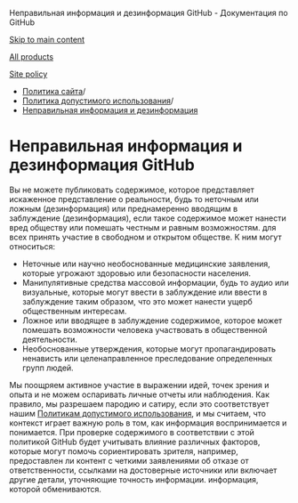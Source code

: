 Неправильная информация и дезинформация GitHub - Документация по GitHub

[Skip to main content](#main-content)

[All products](/ru)

[Site policy](/site-policy)

* [Политика сайта](/ru/site-policy)/
* [Политика допустимого использования](/ru/site-policy/acceptable-use-policies)/
* [Неправильная информация и дезинформация](/ru/site-policy/acceptable-use-policies/github-misinformation-and-disinformation)

Неправильная информация и дезинформация GitHub
==========

Вы не можете публиковать содержимое, которое представляет искаженное представление о реальности, будь то неточным или ложным (дезинформация) или преднамеренно вводящим в заблуждение (дезинформация), если такое содержимое может нанести вред обществу или помешать честным и равным возможностям. для всех принять участие в свободном и открытом обществе. К ним могут относиться:

* Неточные или научно необоснованные медицинские заявления, которые угрожают здоровью или безопасности населения.
* Манипулятивные средства массовой информации, будь то аудио или визуальные, которые могут ввести в заблуждение или ввести в заблуждение таким образом, что это может нанести ущерб общественным интересам.
* Ложное или вводящее в заблуждение содержимое, которое может помешать возможности человека участвовать в общественной деятельности.
* Необоснованные утверждения, которые могут пропагандировать ненависть или целенаправленное преследование определенных групп людей.

Мы поощряем активное участие в выражении идей, точек зрения и опыта и не можем оспаривать личные отчеты или наблюдения. Как правило, мы разрешаем пародию и сатиру, если это соответствует нашим [Политикам допустимого использования](/ru/site-policy/acceptable-use-policies/github-acceptable-use-policies), и мы считаем, что контекст играет важную роль в том, как информация воспринимается и понимается. При проверке содержимого в соответствии с этой политикой GitHub будет учитывать влияние различных факторов, которые могут помочь сориентировать зрителя, например, предоставлен ли контент с четкими заявлениями об отказе от ответственности, ссылками на достоверные источники или включает другие детали, уточняющие точность информации. информация, которой обмениваются.
